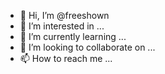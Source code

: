 - 👋 Hi, I’m @freeshown
- 👀 I’m interested in ...
- 🌱 I’m currently learning ...
- 💞️ I’m looking to collaborate on ...
- 📫 How to reach me ...

<!---
freeshown/freeshown is a ✨ special ✨ repository because its `README.md` (this file) appears on your GitHub profile.
You can click the Preview link to take a look at your changes.
--->
